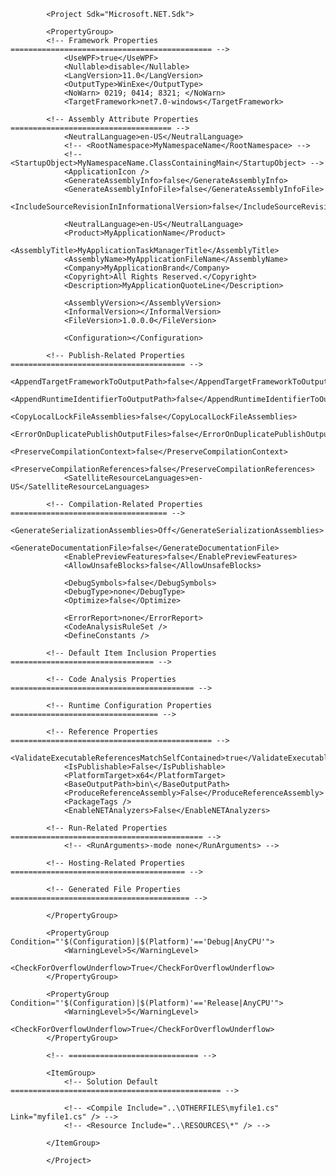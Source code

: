             <Project Sdk="Microsoft.NET.Sdk">

            <PropertyGroup>
            <!-- Framework Properties ============================================= -->
                <UseWPF>true</UseWPF>
                <Nullable>disable</Nullable>
                <LangVersion>11.0</LangVersion>
                <OutputType>WinExe</OutputType>
                <NoWarn> 0219; 0414; 8321; </NoWarn>
                <TargetFramework>net7.0-windows</TargetFramework>

            <!-- Assembly Attribute Properties ==================================== -->
                <NeutralLanguage>en-US</NeutralLanguage>
                <!-- <RootNamespace>MyNamespaceName</RootNamespace> -->
                <!-- <StartupObject>MyNamespaceName.ClassContainingMain</StartupObject> -->
                <ApplicationIcon />
                <GenerateAssemblyInfo>false</GenerateAssemblyInfo>
                <GenerateAssemblyInfoFile>false</GenerateAssemblyInfoFile>
                <IncludeSourceRevisionInInformationalVersion>false</IncludeSourceRevisionInInformationalVersion>

                <NeutralLanguage>en-US</NeutralLanguage>
                <Product>MyApplicationName</Product>
                <AssemblyTitle>MyApplicationTaskManagerTitle</AssemblyTitle>
                <AssemblyName>MyApplicationFileName</AssemblyName>
                <Company>MyApplicationBrand</Company>
                <Copyright>All Rights Reserved.</Copyright>
                <Description>MyApplicationQuoteLine</Description>

                <AssemblyVersion></AssemblyVersion>
                <InformalVersion></InformalVersion>
                <FileVersion>1.0.0.0</FileVersion>

                <Configuration></Configuration>

            <!-- Publish-Related Properties ======================================= -->
                <AppendTargetFrameworkToOutputPath>false</AppendTargetFrameworkToOutputPath>
                <AppendRuntimeIdentifierToOutputPath>false</AppendRuntimeIdentifierToOutputPath>
                <CopyLocalLockFileAssemblies>false</CopyLocalLockFileAssemblies>
                <ErrorOnDuplicatePublishOutputFiles>false</ErrorOnDuplicatePublishOutputFiles>
                <PreserveCompilationContext>false</PreserveCompilationContext>
                <PreserveCompilationReferences>false</PreserveCompilationReferences>
                <SatelliteResourceLanguages>en-US</SatelliteResourceLanguages>

            <!-- Compilation-Related Properties =================================== -->
                <GenerateSerializationAssemblies>Off</GenerateSerializationAssemblies>
                <GenerateDocumentationFile>false</GenerateDocumentationFile>
                <EnablePreviewFeatures>false</EnablePreviewFeatures>
                <AllowUnsafeBlocks>false</AllowUnsafeBlocks>

                <DebugSymbols>false</DebugSymbols>
                <DebugType>none</DebugType>
                <Optimize>false</Optimize>

                <ErrorReport>none</ErrorReport>
                <CodeAnalysisRuleSet />
                <DefineConstants />

            <!-- Default Item Inclusion Properties ================================ -->

            <!-- Code Analysis Properties ========================================= -->

            <!-- Runtime Configuration Properties ================================= -->

            <!-- Reference Properties ============================================= -->
                <ValidateExecutableReferencesMatchSelfContained>true</ValidateExecutableReferencesMatchSelfContained>
                <IsPublishable>False</IsPublishable>
                <PlatformTarget>x64</PlatformTarget>
                <BaseOutputPath>bin\</BaseOutputPath>
                <ProduceReferenceAssembly>False</ProduceReferenceAssembly>
                <PackageTags />
                <EnableNETAnalyzers>False</EnableNETAnalyzers>

            <!-- Run-Related Properties =========================================== -->
                <!-- <RunArguments>-mode none</RunArguments> -->

            <!-- Hosting-Related Properties ======================================= -->

            <!-- Generated File Properties ======================================== -->

            </PropertyGroup>

            <PropertyGroup Condition="'$(Configuration)|$(Platform)'=='Debug|AnyCPU'">
                <WarningLevel>5</WarningLevel>
                <CheckForOverflowUnderflow>True</CheckForOverflowUnderflow>
            </PropertyGroup>

            <PropertyGroup Condition="'$(Configuration)|$(Platform)'=='Release|AnyCPU'">
                <WarningLevel>5</WarningLevel>
                <CheckForOverflowUnderflow>True</CheckForOverflowUnderflow>
            </PropertyGroup>

            <!-- ============================= -->

            <ItemGroup>
                <!-- Solution Default =============================================== -->

                <!-- <Compile Include="..\OTHERFILES\myfile1.cs" Link="myfile1.cs" /> -->
                <!-- <Resource Include="..\RESOURCES\*" /> -->

            </ItemGroup>

            </Project>

